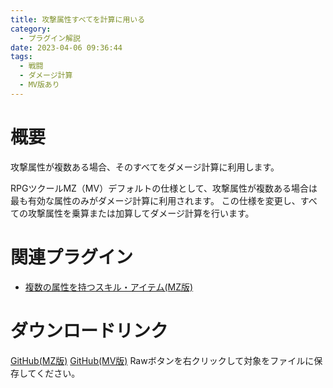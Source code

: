 ```yaml
---
title: 攻撃属性すべてを計算に用いる
category:
  - プラグイン解説
date: 2023-04-06 09:36:44
tags:
  - 戦闘
  - ダメージ計算
  - MV版あり
---
```


# 概要

攻撃属性が複数ある場合、そのすべてをダメージ計算に利用します。

RPGツクールMZ（MV）デフォルトの仕様として、攻撃属性が複数ある場合は最も有効な属性のみがダメージ計算に利用されます。
この仕様を変更し、すべての攻撃属性を乗算または加算してダメージ計算を行います。

# 関連プラグイン

- [複数の属性を持つスキル・アイテム(MZ版)](https://github.com/elleonard/DarkPlasma-MZ-Plugins/blob/release/DarkPlasma_MultiElementAction.js)

# ダウンロードリンク

[GitHub(MZ版)](https://github.com/elleonard/DarkPlasma-MZ-Plugins/blob/release/DarkPlasma_MultiElementRate.js)
[GitHub(MV版)](https://github.com/elleonard/DarkPlasma-MV-Plugins/blob/release/DarkPlasma_MultiElementRate.js)
Rawボタンを右クリックして対象をファイルに保存してください。
